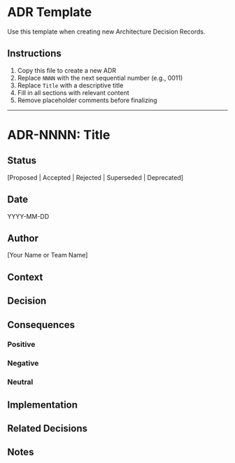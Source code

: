 # ADR Template

Use this template when creating new Architecture Decision Records.

## Instructions

1. Copy this file to create a new ADR
1. Replace `NNNN` with the next sequential number (e.g., 0011)
1. Replace `Title` with a descriptive title
1. Fill in all sections with relevant content
1. Remove placeholder comments before finalizing

______________________________________________________________________

# ADR-NNNN: Title

## Status

[Proposed | Accepted | Rejected | Superseded | Deprecated]

## Date

YYYY-MM-DD

## Author

[Your Name or Team Name]

## Context

<!-- 
Describe the issue motivating this decision and any context that influences 
or constrains the decision. This section should be factual and objective.

Consider including:
- The problem we're trying to solve
- Current situation and limitations
- Requirements and constraints
- Alternative approaches considered
- Key stakeholders and their concerns
-->

## Decision

<!-- 
Describe the change that we're proposing or have agreed to implement.
This should be clear and specific.

Consider including:
- What exactly are we doing?
- Why this approach over alternatives?
- Key principles or guidelines
- Scope and boundaries
-->

## Consequences

<!-- 
Describe what becomes easier or more difficult to do and any risks 
introduced by the change that will need to be mitigated.

Break down into:
- Positive consequences
- Negative consequences  
- Neutral consequences
- Risks and mitigation strategies
-->

### Positive

<!-- What benefits does this decision provide? -->

### Negative

<!-- What downsides or challenges does this introduce? -->

### Neutral

<!-- What changes but doesn't clearly help or hurt? -->

## Implementation

<!-- 
Describe specific steps or considerations for implementing this decision.

Consider including:
- Technical implementation details
- Required changes to existing systems
- Migration strategies
- Timeline and milestones
- Success criteria
-->

## Related Decisions

<!-- 
References to related ADRs or external documents that influenced 
or are influenced by this decision.

Format as:
- ADR-XXXX: Title of related ADR
- External links to relevant documentation
-->

## Notes

<!-- 
Additional notes, assumptions, or considerations that don't fit 
in other sections but are important for understanding the decision.

This might include:
- Future considerations
- Assumptions made
- Open questions
- Review schedule
-->
